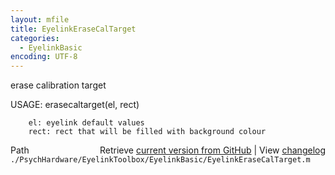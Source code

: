 ```yaml
---
layout: mfile
title: EyelinkEraseCalTarget
categories:
  - EyelinkBasic
encoding: UTF-8
---
```


 erase calibration target

 USAGE: erasecaltarget(el, rect)

        el: eyelink default values
        rect: rect that will be filled with background colour


<div class="code_header" style="text-align:right;">
  <span style="float:left;">Path&nbsp;&nbsp;</span> <span class="counter">Retrieve <a href=
  "https://raw.github.com/Psychtoolbox-3/Psychtoolbox-3/beta/./PsychHardware/EyelinkToolbox/EyelinkBasic/EyelinkEraseCalTarget.m">current version from GitHub</a> | View <a href=
  "https://github.com/Psychtoolbox-3/Psychtoolbox-3/commits/beta/./PsychHardware/EyelinkToolbox/EyelinkBasic/EyelinkEraseCalTarget.m">changelog</a></span>
</div>
<div class="code">
  <code>./PsychHardware/EyelinkToolbox/EyelinkBasic/EyelinkEraseCalTarget.m</code>
</div>
